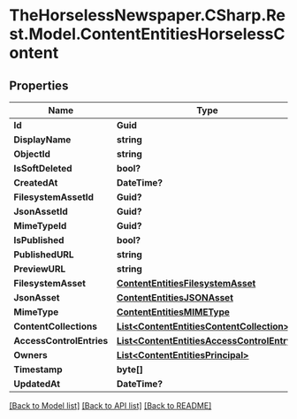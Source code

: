 # TheHorselessNewspaper.CSharp.Rest.Model.ContentEntitiesHorselessContent

## Properties

Name | Type | Description | Notes
------------ | ------------- | ------------- | -------------
**Id** | **Guid** |  | [optional] 
**DisplayName** | **string** |  | [optional] 
**ObjectId** | **string** |  | [optional] 
**IsSoftDeleted** | **bool?** |  | [optional] 
**CreatedAt** | **DateTime?** |  | [optional] 
**FilesystemAssetId** | **Guid?** |  | [optional] 
**JsonAssetId** | **Guid?** |  | [optional] 
**MimeTypeId** | **Guid?** |  | [optional] 
**IsPublished** | **bool?** |  | [optional] 
**PublishedURL** | **string** |  | [optional] 
**PreviewURL** | **string** |  | [optional] 
**FilesystemAsset** | [**ContentEntitiesFilesystemAsset**](ContentEntitiesFilesystemAsset.md) |  | [optional] 
**JsonAsset** | [**ContentEntitiesJSONAsset**](ContentEntitiesJSONAsset.md) |  | [optional] 
**MimeType** | [**ContentEntitiesMIMEType**](ContentEntitiesMIMEType.md) |  | [optional] 
**ContentCollections** | [**List&lt;ContentEntitiesContentCollection&gt;**](ContentEntitiesContentCollection.md) |  | [optional] 
**AccessControlEntries** | [**List&lt;ContentEntitiesAccessControlEntry&gt;**](ContentEntitiesAccessControlEntry.md) |  | [optional] 
**Owners** | [**List&lt;ContentEntitiesPrincipal&gt;**](ContentEntitiesPrincipal.md) |  | [optional] 
**Timestamp** | **byte[]** |  | [optional] 
**UpdatedAt** | **DateTime?** |  | [optional] 

[[Back to Model list]](../README.md#documentation-for-models) [[Back to API list]](../README.md#documentation-for-api-endpoints) [[Back to README]](../README.md)

